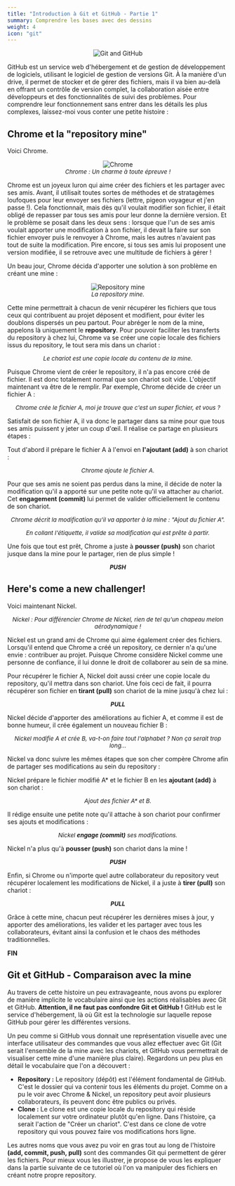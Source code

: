 ```yaml
---
title: "Introduction à Git et GitHub - Partie 1"
summary: Comprendre les bases avec des dessins
weight: 4
icon: "git"
---
```


<p align="center">
    <img src="/chroma/images/gitgithub.png" alt="Git and GitHub" class="w-full h-auto" />
</p>

GitHub est un service web d'hébergement et de gestion de développement de logiciels, utilisant le logiciel de gestion de versions Git. À la manière d'un drive, il permet de stocker et de gérer des fichiers, mais il va bien au-delà en offrant un contrôle de version complet, la collaboration aisée entre développeurs et des fonctionnalités de suivi des problèmes. Pour comprendre leur fonctionnement sans entrer dans les détails les plus complexes, laissez-moi vous conter une petite histoire :

## Chrome et la "repository mine"

Voici Chrome.

<p align="center">
    <img src="/chroma/images/gitgithub1.png" alt="Chrome" class="w-full h-auto" />
    </br>
    <em style="font-size: 0.95em;">Chrome : Un charme à toute épreuve !</em>
</p>

Chrome est un joyeux luron qui aime créer des fichiers et les partager avec ses amis. Avant, il utilisait toutes sortes de méthodes et de stratagèmes loufoques pour leur envoyer ses fichiers (lettre, pigeon voyageur et j'en passe !). Cela fonctionnait, mais dès qu'il voulait modifier son fichier, il était obligé de repasser par tous ses amis pour leur donne la dernière version. Et le problème se posait dans les deux sens : lorsque que l'un de ses amis voulait apporter une modification à son fichier, il devait la faire sur son fichier envoyer puis le renvoyer à Chrome, mais les autres n'avaient pas tout de suite la modification. Pire encore, si tous ses amis lui proposent une version modifiée, il se retrouve avec une multitude de fichiers à gérer !

Un beau jour, Chrome décida d'apporter une solution à son problème en créant une mine :

<p align="center">
    <img src="/chroma/images/gitgithub2.jpg" alt="Repository mine" class="w-full h-auto" />
    </br>
    <em style="font-size: 0.95em;">La repository mine.</em>
</p>

Cette mine permettrait à chacun de venir récupérer les fichiers que tous ceux qui contribuent au projet déposent et modifient, pour éviter les doublons dispersés un peu partout. Pour abréger le nom de la mine, appelons là uniquement le **repository**. Pour pouvoir faciliter les transferts du repository à chez lui, Chrome va se créer une copie locale des fichiers issus du repository, le tout sera mis dans un chariot :

<p align="center">
    <img src="/chroma/images/gitgithub3.jpg" alt="" class="w-full h-auto" />
    </br>
    <em style="font-size: 0.95em;">Le chariot est une copie locale du contenu de la mine.</em>
</p>

Puisque Chrome vient de créer le repository, il n'a pas encore créé de fichier. Il est donc totalement normal que son chariot soit vide. L'objectif maintenant va être de le remplir. Par exemple, Chrome décide de créer un fichier A :

<p align="center">
    <img src="/chroma/images/gitgithub4.jpg" alt="" class="w-full h-auto" />
    </br>
    <em style="font-size: 0.95em;">Chrome crée le fichier A, moi je trouve que c'est un super fichier, et vous ?</em>
</p>

Satisfait de son fichier A, il va donc le partager dans sa mine pour que tous ses amis puissent y jeter un coup d'œil. Il réalise ce partage en plusieurs étapes :

Tout d'abord il prépare le fichier A à l'envoi en **l'ajoutant (add)** à son chariot :

<p align="center">
    <img src="/chroma/images/gitgithub5.jpg" alt="" class="w-full h-auto" />
    </br>
    <em style="font-size: 0.95em;">Chrome ajoute le fichier A.</em>
</p>

Pour que ses amis ne soient pas perdus dans la mine, il décide de noter la modification qu'il a apporté sur une petite note qu'il va attacher au chariot. Cet **engagement (commit)** lui permet de valider officiellement le contenu de son chariot.

<p align="center">
    <img src="/chroma/images/gitgithub6.jpg" alt="" class="w-full h-auto" />
    </br>
    <em style="font-size: 0.95em;">Chrome décrit la modification qu'il va apporter à la mine : "Ajout du fichier A".</em>
</p>

<p align="center">
    <img src="/chroma/images/gitgithub7.jpg" alt="" class="w-full h-auto" />
    </br>
    <em style="font-size: 0.95em;">En collant l'étiquette, il valide sa modification qui est prête à partir.</em>
</p>

Une fois que tout est prêt, Chrome a juste à **pousser (push)** son chariot jusque dans la mine pour le partager, rien de plus simple !

<p align="center">
    <img src="/chroma/images/gitgithub8.jpg" alt="" class="w-full h-auto" />
    </br>
    <em style="font-size: 0.95em;"><b>PUSH</b></em>
</p>

## Here's come a new challenger!

Voici maintenant Nickel.

<p align="center">
    <img src="/chroma/images/gitgithub9.png" alt="" class="w-full h-auto" />
    </br>
    <em style="font-size: 0.95em;">Nickel : Pour différencier Chrome de Nickel, rien de tel qu'un chapeau melon aérodynamique !</em>
</p>

Nickel est un grand ami de Chrome qui aime également créer des fichiers. Lorsqu'il entend que Chrome a créé un repository, ce dernier n'a qu'une envie : contribuer au projet. Puisque Chrome considère Nickel comme une personne de confiance, il lui donne le droit de collaborer au sein de sa mine.

Pour récupérer le fichier A, Nickel doit aussi créer une copie locale du repository, qu'il mettra dans son chariot. Une fois ceci de fait, il pourra récupérer son fichier en **tirant (pull)** son chariot de la mine jusqu'à chez lui :

<p align="center">
    <img src="/chroma/images/gitgithub10.jpg" alt="" class="w-full h-auto" />
    </br>
    <em style="font-size: 0.95em;"><b>PULL</b></em>
</p>

Nickel décide d'apporter des améliorations au fichier A, et comme il est de bonne humeur, il crée également un nouveau fichier B :

<p align="center">
    <img src="/chroma/images/gitgithub11.jpg" alt="" class="w-full h-auto" />
    </br>
    <em style="font-size: 0.95em;">Nickel modifie A et crée B, va-t-on faire tout l'alphabet ? Non ça serait trop long...</em>
</p>

Nickel va donc suivre les mêmes étapes que son cher compère Chrome afin de partager ses modifications au sein du repository :

Nickel prépare le fichier modifié A* et le fichier B en les **ajoutant (add)** à son chariot :

<p align="center">
    <img src="/chroma/images/gitgithub12.jpg" alt="" class="w-full h-auto" />
    </br>
    <em style="font-size: 0.95em;">Ajout des fichier A* et B.</em>
</p>

Il rédige ensuite une petite note qu'il attache à son chariot pour confirmer ses ajouts et modifications :

<p align="center">
    <img src="/chroma/images/gitgithub13.jpg" alt="" class="w-full h-auto" />
    </br>
    <em style="font-size: 0.95em;">Nickel <b>engage (commit)</b> ses modifications.</em>
</p>

Nickel n'a plus qu'à **pousser (push)** son chariot dans la mine !

<p align="center">
    <img src="/chroma/images/gitgithub14.jpg" alt="" class="w-full h-auto" />
    </br>
    <em style="font-size: 0.95em;"><b>PUSH</b></em>
</p>

Enfin, si Chrome ou n'importe quel autre collaborateur du repository veut récupérer localement les modifications de Nickel, il a juste à **tirer (pull)** son chariot :

<p align="center">
    <img src="/chroma/images/gitgithub15.jpg" alt="" class="w-full h-auto" />
    </br>
    <em style="font-size: 0.95em;"><b>PULL</b></em>
</p>

Grâce à cette mine, chacun peut récupérer les dernières mises à jour, y apporter des améliorations, les valider et les partager avec tous les collaborateurs, évitant ainsi la confusion et le chaos des méthodes traditionnelles.

**FIN**

## Git et GitHub - Comparaison avec la mine

Au travers de cette histoire un peu extravageante, nous avons pu explorer de manière implicite le vocabulaire ainsi que les actions réalisables avec Git et GitHub. **Attention, il ne faut pas confondre Git et GitHub !** GitHub est le service d'hébergement, là où Git est la technologie sur laquelle repose GitHub pour gérer les différentes versions.

Un peu comme si GitHub vous donnait une représentation visuelle avec une interface utilisateur des commandes que vous allez effectuer avec Git (Git serait l'ensemble de la mine avec les chariots, et GitHub vous permettrait de visualiser cette mine d'une manière plus claire). Regardons un peu plus en détail le vocabulaire que l'on a découvert :

* **Repository :** Le repository (dépôt) est l'élément fondamental de GitHub. C'est le dossier qui va contenir tous les éléments du projet. Comme on a pu le voir avec Chrome & Nickel, un repository peut avoir plusieurs collaborateurs, ils peuvent donc être publics ou privés.
* **Clone :** Le clone est une copie locale du repository qui réside localement sur votre ordinateur plutôt qu'en ligne. Dans l'histoire, ça serait l'action de "Créer un chariot". C'est dans ce clone de votre repository qui vous pouvez faire vos modifications hors ligne.

Les autres noms que vous avez pu voir en gras tout au long de l'histoire **(add, commit, push, pull)** sont des commandes Git qui permettent de gérer les fichiers. Pour mieux vous les illustrer, je propose de vous les expliquer dans la partie suivante de ce tutoriel où l'on va manipuler des fichiers en créant notre propre repository.

<p align="center">
    <img src="/chroma/images/gitgithub16.jpg" alt="" class="w-full h-auto" />
    </br>
</p>
